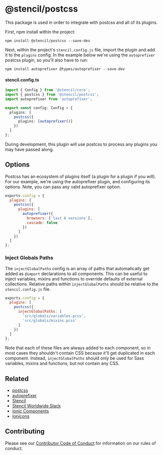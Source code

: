 # @stencil/postcss

This package is used in order to integrate with postcss and all of its plugins.

First, npm install within the project:

```
npm install @stencil/postcss --save-dev
```

Next, within the project's `stencil.config.js` file, import the plugin and add
it to the `plugins` config. In the example below we're using the `autoprefixer` postcss plugin, so you'll also have to run:

```
npm install autoprefixer @types/autoprefixer --save-dev
```

#### stencil.config.ts
```ts
import { Config } from '@stencil/core';
import { postcss } from '@stencil/postcss';
import autoprefixer from 'autoprefixer';

export const config: Config = {
  plugins: [
    postcss({
      plugins: [autoprefixer()]
    })
  ]
};
```

During development, this plugin will use postcss to process any plugins you may
have passed along.

## Options

Postcss has an ecosystem of plugins itself (a plugin for a plugin if you will).
For our example, we're using the autoprefixer plugin, and configuring its
options. Note, you can pass any valid autoprefixer option.

```js
exports.config = {
  plugins: [
    postcss({
      plugins: [
        autoprefixer({
          browsers: ['last 6 versions'],
          cascade: false
        })
      ]
    })
  ]
};
```

### Inject Globals Paths

The `injectGlobalPaths` config is an array of paths that automatically get added as `@import` declarations to all components. This can be useful to inject variables, mixins and functions to override defaults of external collections. Relative paths within `injectGlobalPaths` should be relative to the `stencil.config.js` file.

```js
exports.config = {
  plugins: [
    postcss({
      injectGlobalPaths: [
        'src/globals/variables.pcss',
        'src/globals/mixins.pcss'
      ]
    })
  ]
};
```

Note that each of these files are always added to each component, so in most cases they shouldn't contain CSS because it'll get duplicated in each component. Instead, `injectGlobalPaths` should only be used for Sass variables, mixins and functions, but not contain any CSS.

## Related

* [postcss](https://github.com/postcss/postcss)
* [autoprefixer](https://github.com/postcss/autoprefixer)
* [Stencil](https://stenciljs.com/)
* [Stencil Worldwide Slack](https://stencil-worldwide.slack.com)
* [Ionic Components](https://www.npmjs.com/package/@ionic/core)
* [Ionicons](http://ionicons.com/)

## Contributing

Please see our [Contributor Code of
Conduct](https://github.com/ionic-team/ionic/blob/master/CODE_OF_CONDUCT.md) for
information on our rules of conduct.
